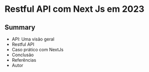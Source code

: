 # Restful API com Next Js em 2023

## Summary

- API: Uma visão geral
- Restful API
- Caso prático com NextJs
- Conclusão
- Referências
- Autor
